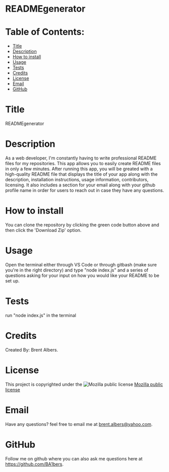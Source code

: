 # READMEgenerator
  # Table of Contents:
  * [Title](#title)
  * [Description](#description)
  * [How to install](#installation)
  * [Usage](#usage)
  * [Tests](#tests)
  * [Credits](#credits)
  * [License](#license)
  * [Email](#email)
  * [GitHub](#github)
# Title 
READMEgenerator

# Description 
As a web developer, I'm constantly having to write professional README files for my repositories. This app allows you to easily create README files in only a few minutes. After running this app, you will be greated with a high-quality README file that displays the title of your app along with the description, installation instructions, usage information, contributors, licensing. It also includes a section for your email along with your github profile name in order for users to reach out in case they have any questions.

# How to install 
You can clone the repository by clicking the green code button above and then click the 'Download Zip' option.

# Usage 
Open the terminal either through VS Code or through gitbash (make sure you're in the right directory) and type "node index.js" and a series of questions asking for your input on how you would like your README to be set up.

# Tests 
run "node index.js" in the terminal

# Credits 
Created By: Brent Albers.

# License
This project is copyrighted under the 
![Mozilla public license](https://img.shields.io/badge/License-MPL%202.0-brightgreen.svg)
[Mozilla public license](https://opensource.org/licenses/MPL-2.0)

# Email
Have any questions? feel free to email me at brent.albers@yahoo.com. 

# GitHub
Follow me on github where you can also ask me questions here at https://github.com/BA1bers.
